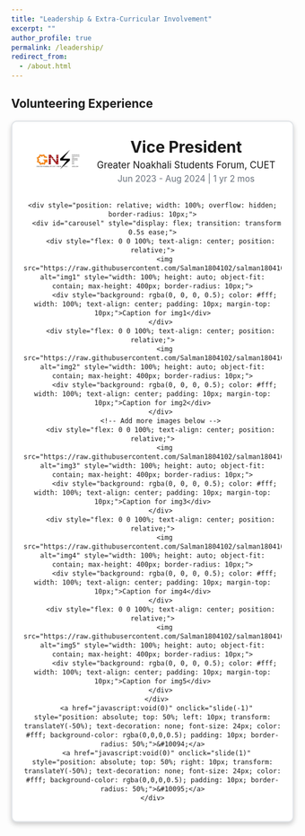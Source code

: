 ```yaml
---
title: "Leadership & Extra-Curricular Involvement"
excerpt: ""
author_profile: true
permalink: /leadership/
redirect_from: 
  - /about.html
---
```

## Volunteering Experience

<div align="center">
  <div style="border: 2px solid #e1e4e8; border-radius: 10px; padding: 20px; max-width: 100%; margin: auto; box-shadow: 0px 4px 8px rgba(0,0,0,0.2); background-color: #fff;">
    <div style="display: flex; align-items: center; justify-content: center; margin-bottom: 20px;">
      <img src="https://raw.githubusercontent.com/Salman1804102/salman1804102.github.io/master/Gallery/gnsfLogo.jpg" alt="GNSF Logo" style="width: 100px; height: auto; margin-right: 20px;">
      <div style="text-align: center;">
        <h3 style="margin: 0; font-size: 2em;">Vice President</h3>
        <p style="margin: 5px 0; font-size: 1.2em;">Greater Noakhali Students Forum, CUET</p>
        <p style="margin: 0; color: #6a737d; font-size: 1.1em;">Jun 2023 - Aug 2024 | 1 yr 2 mos</p>
      </div>
    </div>

    <div style="position: relative; width: 100%; overflow: hidden; border-radius: 10px;">
      <div id="carousel" style="display: flex; transition: transform 0.5s ease;">
        <div style="flex: 0 0 100%; text-align: center; position: relative;">
          <img src="https://raw.githubusercontent.com/Salman1804102/salman1804102.github.io/master/Gallery/gnsf.png" alt="img1" style="width: 100%; height: auto; object-fit: contain; max-height: 400px; border-radius: 10px;">
          <div style="background: rgba(0, 0, 0, 0.5); color: #fff; width: 100%; text-align: center; padding: 10px; margin-top: 10px;">Caption for img1</div>
        </div>
        <div style="flex: 0 0 100%; text-align: center; position: relative;">
          <img src="https://raw.githubusercontent.com/Salman1804102/salman1804102.github.io/master/Gallery/gnsfAGM.jpeg" alt="img2" style="width: 100%; height: auto; object-fit: contain; max-height: 400px; border-radius: 10px;">
          <div style="background: rgba(0, 0, 0, 0.5); color: #fff; width: 100%; text-align: center; padding: 10px; margin-top: 10px;">Caption for img2</div>
        </div>
        <!-- Add more images below -->
        <div style="flex: 0 0 100%; text-align: center; position: relative;">
          <img src="https://raw.githubusercontent.com/Salman1804102/salman1804102.github.io/master/Gallery/gnsfAdmission2.JPG" alt="img3" style="width: 100%; height: auto; object-fit: contain; max-height: 400px; border-radius: 10px;">
          <div style="background: rgba(0, 0, 0, 0.5); color: #fff; width: 100%; text-align: center; padding: 10px; margin-top: 10px;">Caption for img3</div>
        </div>
        <div style="flex: 0 0 100%; text-align: center; position: relative;">
          <img src="https://raw.githubusercontent.com/Salman1804102/salman1804102.github.io/master/Gallery/gnsfIftar1.jpg" alt="img4" style="width: 100%; height: auto; object-fit: contain; max-height: 400px; border-radius: 10px;">
          <div style="background: rgba(0, 0, 0, 0.5); color: #fff; width: 100%; text-align: center; padding: 10px; margin-top: 10px;">Caption for img4</div>
        </div>
        <div style="flex: 0 0 100%; text-align: center; position: relative;">
          <img src="https://raw.githubusercontent.com/Salman1804102/salman1804102.github.io/master/Gallery/gnsfIftar2.jpg" alt="img5" style="width: 100%; height: auto; object-fit: contain; max-height: 400px; border-radius: 10px;">
          <div style="background: rgba(0, 0, 0, 0.5); color: #fff; width: 100%; text-align: center; padding: 10px; margin-top: 10px;">Caption for img5</div>
        </div>
      </div>
      <a href="javascript:void(0)" onclick="slide(-1)" style="position: absolute; top: 50%; left: 10px; transform: translateY(-50%); text-decoration: none; font-size: 24px; color: #fff; background-color: rgba(0,0,0,0.5); padding: 10px; border-radius: 50%;">&#10094;</a>
      <a href="javascript:void(0)" onclick="slide(1)" style="position: absolute; top: 50%; right: 10px; transform: translateY(-50%); text-decoration: none; font-size: 24px; color: #fff; background-color: rgba(0,0,0,0.5); padding: 10px; border-radius: 50%;">&#10095;</a>
    </div>
  </div>
</div>

<script>
  let currentIndex = 0;
  const images = document.querySelectorAll('#carousel > div');
  const totalImages = images.length;

  function showImages() {
    const offset = -currentIndex * 100;
    document.getElementById('carousel').style.transform = `translateX(${offset}%)`;
  }

  function slide(step) {
    currentIndex = (currentIndex + step + totalImages) % totalImages;
    showImages();
  }
</script>

